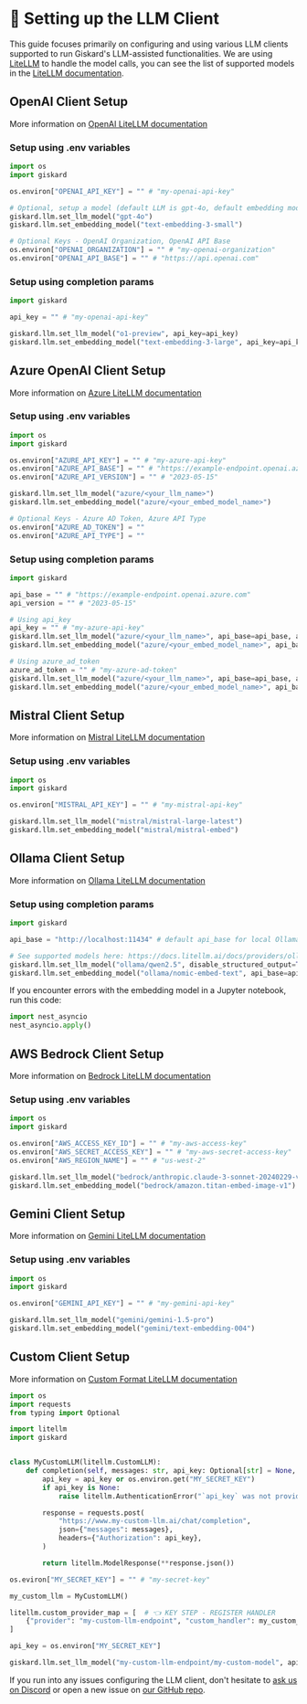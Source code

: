 # 🤖 Setting up the LLM Client

This guide focuses primarily on configuring and using various LLM clients supported to run Giskard's LLM-assisted functionalities. We are using [LiteLLM](https://github.com/BerriAI/litellm) to handle the model calls, you can see the list of supported models in the [LiteLLM documentation](https://docs.litellm.ai/docs/providers).

## OpenAI Client Setup

More information on [OpenAI LiteLLM documentation](https://docs.litellm.ai/docs/providers/openai)

### Setup using .env variables

```python
import os
import giskard

os.environ["OPENAI_API_KEY"] = "" # "my-openai-api-key"

# Optional, setup a model (default LLM is gpt-4o, default embedding model is text-embedding-3-small)
giskard.llm.set_llm_model("gpt-4o")
giskard.llm.set_embedding_model("text-embedding-3-small")

# Optional Keys - OpenAI Organization, OpenAI API Base
os.environ["OPENAI_ORGANIZATION"] = "" # "my-openai-organization"
os.environ["OPENAI_API_BASE"] = "" # "https://api.openai.com"
```

### Setup using completion params

```python
import giskard

api_key = "" # "my-openai-api-key"

giskard.llm.set_llm_model("o1-preview", api_key=api_key)
giskard.llm.set_embedding_model("text-embedding-3-large", api_key=api_key)
```

## Azure OpenAI Client Setup

More information on [Azure LiteLLM documentation](https://docs.litellm.ai/docs/providers/azure)

### Setup using .env variables

```python
import os
import giskard

os.environ["AZURE_API_KEY"] = "" # "my-azure-api-key"
os.environ["AZURE_API_BASE"] = "" # "https://example-endpoint.openai.azure.com"
os.environ["AZURE_API_VERSION"] = "" # "2023-05-15"

giskard.llm.set_llm_model("azure/<your_llm_name>")
giskard.llm.set_embedding_model("azure/<your_embed_model_name>")

# Optional Keys - Azure AD Token, Azure API Type
os.environ["AZURE_AD_TOKEN"] = ""
os.environ["AZURE_API_TYPE"] = ""
```

### Setup using completion params

```python
import giskard

api_base = "" # "https://example-endpoint.openai.azure.com"
api_version = "" # "2023-05-15"

# Using api_key
api_key = "" # "my-azure-api-key"
giskard.llm.set_llm_model("azure/<your_llm_name>", api_base=api_base, api_version=api_version, api_key=api_key)
giskard.llm.set_embedding_model("azure/<your_embed_model_name>", api_base=api_base, api_version=api_version, api_key=api_key)

# Using azure_ad_token
azure_ad_token = "" # "my-azure-ad-token"
giskard.llm.set_llm_model("azure/<your_llm_name>", api_base=api_base, api_version=api_version, azure_ad_token=azure_ad_token)
giskard.llm.set_embedding_model("azure/<your_embed_model_name>", api_base=api_base, api_version=api_version, azure_ad_token=azure_ad_token)
```

## Mistral Client Setup

More information on [Mistral LiteLLM documentation](https://docs.litellm.ai/docs/providers/mistral)

### Setup using .env variables

```python
import os
import giskard

os.environ["MISTRAL_API_KEY"] = "" # "my-mistral-api-key"

giskard.llm.set_llm_model("mistral/mistral-large-latest")
giskard.llm.set_embedding_model("mistral/mistral-embed")

```

## Ollama Client Setup

More information on [Ollama LiteLLM documentation](https://docs.litellm.ai/docs/providers/ollama)

### Setup using completion params

```python
import giskard

api_base = "http://localhost:11434" # default api_base for local Ollama

# See supported models here: https://docs.litellm.ai/docs/providers/ollama#ollama-models
giskard.llm.set_llm_model("ollama/qwen2.5", disable_structured_output=True, api_base=api_base)
giskard.llm.set_embedding_model("ollama/nomic-embed-text", api_base=api_base)
```

If you encounter errors with the embedding model in a Jupyter notebook, run this code:

```python
import nest_asyncio
nest_asyncio.apply()
```

## AWS Bedrock Client Setup

More information on [Bedrock LiteLLM documentation](https://docs.litellm.ai/docs/providers/bedrock)

### Setup using .env variables

```python
import os
import giskard

os.environ["AWS_ACCESS_KEY_ID"] = "" # "my-aws-access-key"
os.environ["AWS_SECRET_ACCESS_KEY"] = "" # "my-aws-secret-access-key"
os.environ["AWS_REGION_NAME"] = "" # "us-west-2"

giskard.llm.set_llm_model("bedrock/anthropic.claude-3-sonnet-20240229-v1:0", disable_structured_output=True)
giskard.llm.set_embedding_model("bedrock/amazon.titan-embed-image-v1")
```

## Gemini Client Setup

More information on [Gemini LiteLLM documentation](https://docs.litellm.ai/docs/providers/gemini)

### Setup using .env variables

```python
import os
import giskard

os.environ["GEMINI_API_KEY"] = "" # "my-gemini-api-key"

giskard.llm.set_llm_model("gemini/gemini-1.5-pro")
giskard.llm.set_embedding_model("gemini/text-embedding-004")
```

## Custom Client Setup

More information on [Custom Format LiteLLM documentation](https://docs.litellm.ai/docs/providers/custom_llm_server)

```python
import os
import requests
from typing import Optional

import litellm
import giskard


class MyCustomLLM(litellm.CustomLLM):
    def completion(self, messages: str, api_key: Optional[str] = None, **kwargs) -> litellm.ModelResponse:
        api_key = api_key or os.environ.get("MY_SECRET_KEY")
        if api_key is None:
            raise litellm.AuthenticationError("`api_key` was not provided")

        response = requests.post(
            "https://www.my-custom-llm.ai/chat/completion",
            json={"messages": messages},
            headers={"Authorization": api_key},
        )

        return litellm.ModelResponse(**response.json())

os.eviron["MY_SECRET_KEY"] = "" # "my-secret-key"

my_custom_llm = MyCustomLLM()

litellm.custom_provider_map = [  # 👈 KEY STEP - REGISTER HANDLER
    {"provider": "my-custom-llm-endpoint", "custom_handler": my_custom_llm}
]

api_key = os.environ["MY_SECRET_KEY"]

giskard.llm.set_llm_model("my-custom-llm-endpoint/my-custom-model", api_key=api_key)
```

If you run into any issues configuring the LLM client, don't hesitate to [ask us on Discord](https://discord.com/invite/ABvfpbu69R) or open a new issue on [our GitHub repo](https://github.com/Giskard-AI/giskard).
